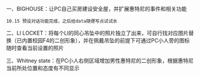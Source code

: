 一、BIGHOUSE：让PC自己买房建设安全屋，并扩展惠特尼的事件和相关功能

    10.15 预设对话功能完成，之后给data随便写点试试水

二、LI LOCKET：将每个LI的同心吊坠中的照片独立了出来，可自行找对应图片替换（已内置校园F4的二创形象），并在佩戴吊坠的前提下可通过PC小人旁的图标随时查看当前设置的照片

三、Whitney state：在PC小人右侧区域增加男性惠特尼的二创形象，根据惠特尼当前所处位置和态度有不同显示
